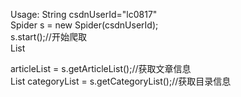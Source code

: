 Usage:
String csdnUserId="lc0817"<br>
Spider s = new Spider(csdnUserId);<br>
s.start();//开始爬取<br>
List<Article> articleList = s.getArticleList();//获取文章信息<br>
List<Category> categoryList = s.getCategoryList();//获取目录信息<br>
